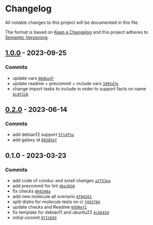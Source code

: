 # Changelog

All notable changes to this project will be documented in this file.

The format is based on [Keep a Changelog](https://keepachangelog.com/en/1.0.0/)
and this project adheres to [Semantic Versioning](https://semver.org/spec/v2.0.0.html).

## [1.0.0](https://github.com/lotusnoir/ansible-system_sudoers/compare/0.2.0...1.0.0) - 2023-09-25

### Commits

- update vars [`80dbed7`](https://github.com/lotusnoir/ansible-system_sudoers/commit/80dbed709e623d164c8033a168ba958d827eff05)
- update readme + precommit + include vars [`3d95d7e`](https://github.com/lotusnoir/ansible-system_sudoers/commit/3d95d7e309720bccaeed10dffad25c2bdb52b75b)
- change import tasks to include in order to support facts on name [`dcdf228`](https://github.com/lotusnoir/ansible-system_sudoers/commit/dcdf2280dd2821247827266188e3388cf391e0f1)

## [0.2.0](https://github.com/lotusnoir/ansible-system_sudoers/compare/0.1.0...0.2.0) - 2023-06-14

### Commits

- add debian12 support [`5f14f5a`](https://github.com/lotusnoir/ansible-system_sudoers/commit/5f14f5a6b6decd2ed120a42d1263b2cfacc931e0)
- add galaxy id [`89385ef`](https://github.com/lotusnoir/ansible-system_sudoers/commit/89385ef15831d9d00d70af535c4fbe59779f684e)

## 0.1.0 - 2023-03-23

### Commits

- add code of conduc and small changes [`a2f33ea`](https://github.com/lotusnoir/ansible-system_sudoers/commit/a2f33ea918f08381b2643c164d339939ed61e2e9)
- add precommit for lint [`dbe3838`](https://github.com/lotusnoir/ansible-system_sudoers/commit/dbe38388afc7e025e6737ee6b68a89667eb16856)
- fix checks [`804248a`](https://github.com/lotusnoir/ansible-system_sudoers/commit/804248a33d9475a8641ae78effbac0397c5aeaec)
- add new molecule all scenario [`4f84261`](https://github.com/lotusnoir/ansible-system_sudoers/commit/4f84261773ed2c375461214f81dbf14b785212e9)
- split distro for molecule tests on ci [`f492f04`](https://github.com/lotusnoir/ansible-system_sudoers/commit/f492f045e4b0c4fe8aaefb858b15a144f787430f)
- update checks and Readme [`0d99ef1`](https://github.com/lotusnoir/ansible-system_sudoers/commit/0d99ef1cbce2e371e6b5402943a141056301e164)
- fix template for debian11 and ubuntu22 [`4cbb434`](https://github.com/lotusnoir/ansible-system_sudoers/commit/4cbb434437038fef7c06d0938d3138f689eb4271)
- initial commit [`9721693`](https://github.com/lotusnoir/ansible-system_sudoers/commit/972169350e7cb01ea8f460ea5f3ea72a4d1772a4)
